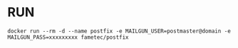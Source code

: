 # RUN

    docker run --rm -d --name postfix -e MAILGUN_USER=postmaster@domain -e MAILGUN_PASS=xxxxxxxxx fametec/postfix 
